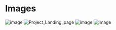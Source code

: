 # Images
![image](https://github.com/user-attachments/assets/5edb2527-8bd7-4698-ace0-c1e1a2929696)
![Project_Landing_page](https://github.com/user-attachments/assets/a18e5516-b121-41ad-b0a7-a082aa27de99)
![image](https://github.com/user-attachments/assets/94b2fd3b-dcef-4cec-bd15-2033b477c86d)
![image](https://github.com/user-attachments/assets/3916f6ee-ff51-4f15-a5c2-c1d21638e72f)
